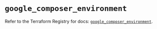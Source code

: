 # `google_composer_environment`

Refer to the Terraform Registry for docs: [`google_composer_environment`](https://registry.terraform.io/providers/hashicorp/google/6.46.0/docs/resources/composer_environment).

